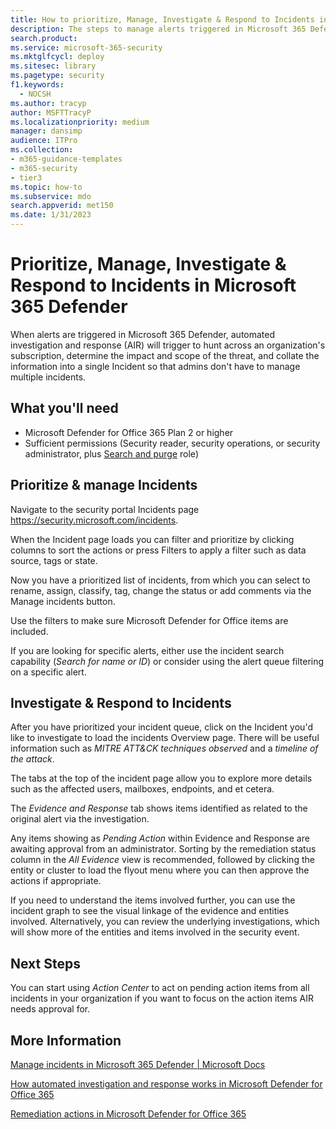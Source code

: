 ```yaml
---
title: How to prioritize, Manage, Investigate & Respond to Incidents in Microsoft 365 Defender
description: The steps to manage alerts triggered in Microsoft 365 Defender. Automated investigation and response (AIR) hunt across the subscription and determines the impact and scope of a threat, and combines the information into a single Incident.
search.product:
ms.service: microsoft-365-security
ms.mktglfcycl: deploy
ms.sitesec: library
ms.pagetype: security
f1.keywords:
  - NOCSH
ms.author: tracyp
author: MSFTTracyP
ms.localizationpriority: medium
manager: dansimp
audience: ITPro
ms.collection:
- m365-guidance-templates
- m365-security
- tier3
ms.topic: how-to
ms.subservice: mdo
search.appverid: met150
ms.date: 1/31/2023
---
```


# Prioritize, Manage, Investigate & Respond to Incidents in Microsoft 365 Defender

When alerts are triggered in Microsoft 365 Defender, automated investigation and response (AIR) will trigger to hunt across an organization's subscription, determine the impact and scope of the threat, and collate the information into a single Incident so that admins don't have to manage multiple incidents.

## What you'll need

- Microsoft Defender for Office 365 Plan 2 or higher
- Sufficient permissions (Security reader, security operations, or security administrator, plus [Search and purge](../mdo-portal-permissions.md) role)

## Prioritize & manage Incidents

Navigate to the security portal Incidents page <https://security.microsoft.com/incidents>.

When the Incident page loads you can filter and prioritize by clicking columns to sort the actions or press Filters to apply a filter such as data source, tags or state.

Now you have a prioritized list of incidents, from which you can select to rename, assign, classify, tag, change the status or add comments via the Manage incidents button.

Use the filters to make sure Microsoft Defender for Office items are included.

If you are looking for specific alerts, either use the incident search capability (*Search for name or ID*) or consider using the alert queue filtering on a specific alert.

## Investigate & Respond to Incidents

After you have prioritized your incident queue, click on the Incident you'd like to investigate to load the incidents Overview page. There will be useful information such as *MITRE ATT&CK techniques observed* and a *timeline of the attack*.

The tabs at the top of the incident page allow you to explore more details such as the affected users, mailboxes, endpoints, and et cetera.

The *Evidence and Response* tab shows items identified as related to the original alert via the investigation.

Any items showing as *Pending Action* within Evidence and Response are awaiting approval from an administrator.  Sorting by the remediation status column in the *All Evidence* view is recommended, followed by clicking the entity or cluster to load the flyout menu where you can then approve the actions if appropriate.

If you need to understand the items involved further, you can use the incident graph to see the visual linkage of the evidence and entities involved. Alternatively, you can review the underlying investigations, which will show more of the entities and items involved in the security event.

## Next Steps

You can start using *Action Center* to act on pending action items from all incidents in your organization if you want to focus on the action items AIR needs approval for.

## More Information

[Manage incidents in Microsoft 365 Defender | Microsoft Docs](../../defender/manage-incidents.md)

[How automated investigation and response works in Microsoft Defender for Office 365](../air-about-office.md)

[Remediation actions in Microsoft Defender for Office 365](../air-remediation-actions.md)
